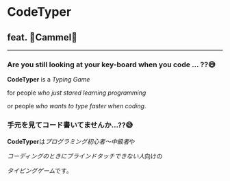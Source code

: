 
# CodeTyper 
## feat. 🐫Cammel🐫

---

### Are you still looking at your key-board when you code ... ??😅
**CodeTyper** is a *Typing Game* 

for people *who just stared learning programming*

or people *who wants to type faster when coding*.

### 手元を見てコード書いてませんか...??😅
**CodeTyper**は*プログラミング初心者〜中級者*や

*コーディングのときにブラインドタッチできない人*向けの

*タイピングゲーム*です。
